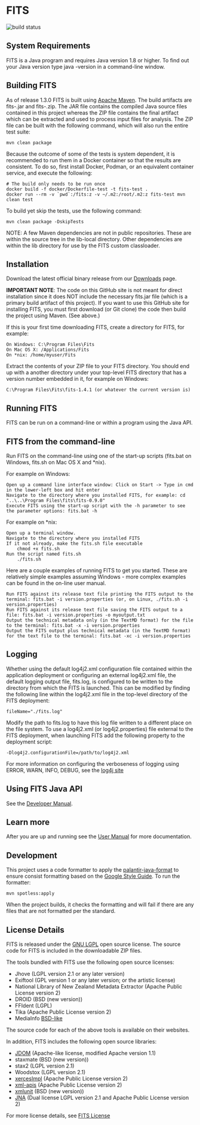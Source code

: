 FITS
====

![build status](https://github.com/harvard-lts/fits/actions/workflows/build.yml/badge.svg)

System Requirements
-------------------
FITS is a Java program and requires Java version 1.8 or higher. To find out your Java version type java -version in a command-line window.

Building FITS
-------------
As of release 1.3.0 FITS is built using [Apache Maven](https://maven.apache.org/).
The build artifacts are fits-<version>.jar and fits-<version>.zip. The JAR file contains the compiled Java source files contained in this project whereas the ZIP file contains the final artifact which can be extracted and used to process input files for analysis.
The ZIP file can be built with the following command, which will also run the entire test suite:

    mvn clean package

Because the outcome of some of the tests is system dependent, it is
recommended to run them in a Docker container so that the results are
consistent. To do so, first install Docker, Podman, or an equivalent
container service, and execute the following:

    # The build only needs to be run once
    docker build -f docker/Dockerfile-test -t fits-test .
    docker run --rm -v `pwd`:/fits:z -v ~/.m2:/root/.m2:z fits-test mvn clean test

To build yet skip the tests, use the following command:

    mvn clean package -DskipTests

NOTE: A few Maven dependencies are not in public repositories. These are within the source tree in the lib-local directory. Other dependencies are within the lib directory for use by the FITS custom classloader.

Installation
------------
Download the latest official binary release from our [Downloads](http://fitstool.org/downloads) page.

**IMPORTANT NOTE**: The code on this GitHub site is not meant for direct installation since it does NOT include the necessary fits.jar file (which is a primary build artifact of this project). If you want to use this GitHub site for installing FITS, you must first download (or Git clone) the code then build the project using Maven. (See above.)

If this is your first time downloading FITS, create a directory for FITS, for example:

    On Windows: C:\Program Files\Fits
    On Mac OS X: /Applications/Fits
    On *nix: /home/myuser/Fits

Extract the contents of your ZIP file to your FITS directory. You should end up with a another directory under your top-level FITS directory that has a version number embedded in it, for example on Windows:

    C:\Program Files\Fits\fits-1.4.1 (or whatever the current version is)

Running FITS
------------
FITS can be run on a command-line or within a program using the Java API.

FITS from the command-line
--------------------------
Run FITS on the command-line using one of the start-up scripts (fits.bat on Windows, fits.sh on Mac OS X and *nix). 

For example on Windows:

    Open up a command line interface window: Click on Start -> Type in cmd in the lower-left box and hit enter
    Navigate to the directory where you installed FITS, for example: cd "..\..\Program Files\fits\fits-0.9.0"
    Execute FITS using the start-up script with the -h parameter to see the parameter options: fits.bat -h

For example on *nix:

    Open up a terminal window.
    Navigate to the directory where you installed FITS
    If it not already, make the fits.sh file executable
        chmod +x fits.sh
    Run the script named fits.sh
        ./fits.sh

Here are a couple examples of running FITS to get you started. These are relatively simple examples assuming Windows - more complex examples can be found in the on-line user manual. 

    Run FITS against its release text file printing the FITS output to the terminal: fits.bat -i version.properties (or, on Linux, ./fits.sh -i version.properties)
    Run FITS against its release text file saving the FITS output to a file: fits.bat -i version.properties -o myoutput.txt
    Output the technical metadata only (in the TextMD format) for the file to the terminal: fits.bat -x -i version.properties
    Output the FITS output plus technical metadata (in the TextMD format) for the text file to the terminal: fits.bat -xc -i version.properties

Logging
-------
Whether using the default log4j2.xml configuration file contained within the application deployment or configuring an external log4j2.xml file, the default logging output file, fits.log, is configured to be written to the directory from which the FITS is launched. This can be modified by finding the following line within the log4j2.xml file in the top-level directory of the FITS deployment:

    fileName="./fits.log"

Modify the path to fits.log to have this log file written to a different place on the file system.
To use a log4j2.xml (or log4j2.properties) file external to the FITS deployment, when launching FITS add the following property to the deployment script:

    -Dlog4j2.configurationFile=/path/to/log4j2.xml

For more information on configuring the verboseness of logging using ERROR, WARN, INFO, DEBUG, see the [log4j site](https://logging.apache.org/log4j/2.x/manual/)

Using FITS Java API
-------------------
See the [Developer Manual](http://fitstool.org/developer-manual).

Learn more
----------
After you are up and running see the [User Manual](http://fitstool.org/user-manual) for more documentation.


Development
-----------

This project uses a code formatter to apply the [palantir-java-format](https://github.com/palantir/palantir-java-format)
to ensure consist formatting based on the [Google Style Guide](https://google.github.io/styleguide/javaguide.html).
To run the formatter:

    mvn spotless:apply

When the project builds, it checks the formatting and will fail if there are any files that are not formatted per the standard.

License Details
---------------
FITS is released under the [GNU LGPL](http://www.gnu.org/licenses/lgpl.html) open source license. The source code for FITS is included in the downloadable ZIP files.

The tools bundled with FITS use the following open source licenses:

  * Jhove (LGPL version 2.1 or any later version)
  * Exiftool (GPL version 1 or any later version; or the artistic license)
  * National Library of New Zealand Metadata Extractor (Apache Public License version 2)
  * DROID (BSD (new version))
  * FFIdent (LGPL)
  * Tika (Apache Public License version 2)
  * MediaInfo [BSD-like](https://mediaarea.net/en-us/MediaInfo/License)

The source code for each of the above tools is available on their websites.

In addition, FITS includes the following open source libraries:

  * [JDOM](http://www.jdom.org/) (Apache-like license, modified Apache version 1.1)
  * staxmate (BSD (new version))
  * stax2 (LGPL version 2.1)
  * Woodstox (LGPL version 2.1)
  * [xercesImpl](http://xerces.apache.org/xerces2-j/) (Apache Public License version 2)
  * [xml-apis](http://xerces.apache.org/xml-commons/) (Apache Public License version 2)
  * [xmlunit](http://www.xmlunit.org/) (BSD (new version))
  * [JNA](https://github.com/java-native-access/jna) (Dual license LGPL version 2.1 and Apache Public License version 2)

For more license details, see [FITS License](http://projects.iq.harvard.edu/fits/code-license)
